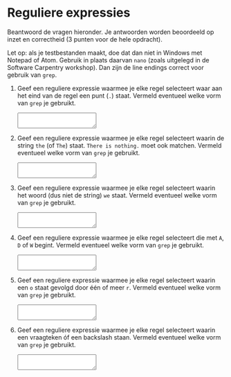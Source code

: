 # Reguliere expressies

Beantwoord de vragen hieronder. Je antwoorden worden beoordeeld op inzet en correctheid (3 punten voor de hele opdracht).

Let op: als je testbestanden maakt, doe dat dan niet in Windows met Notepad of Atom. Gebruik in plaats daarvan `nano` (zoals uitgelegd in de Software Carpentry workshop). Dan zijn de line endings correct voor gebruik van `grep`.

1.  Geef een reguliere expressie waarmee je elke regel selecteert waar aan het eind van de regel een punt (`.`) staat. Vermeld eventueel welke vorm van `grep` je gebruikt.

    <textarea name="form[q1]" rows="2" required></textarea>

2.  Geef een reguliere expressie waarmee je elke regel selecteert waarin de string `the` (of `The`) staat. `There is nothing.` moet ook matchen. Vermeld eventueel welke vorm van `grep` je gebruikt.

    <textarea name="form[q2]" rows="2" required></textarea>

3.  Geef een reguliere expressie waarmee je elke regel selecteert waarin het woord (dus niet de string) `we` staat. Vermeld eventueel welke vorm van `grep` je gebruikt.

    <textarea name="form[q3]" rows="2" required></textarea>

4.  Geef een reguliere expressie waarmee je elke regel selecteert die met `A`, `D` of `W` begint. Vermeld eventueel welke vorm van `grep` je gebruikt.

    <textarea name="form[q4]" rows="2" required></textarea>

5.  Geef een reguliere expressie waarmee je elke regel selecteert waarin een `o` staat gevolgd door één of meer `r`. Vermeld eventueel welke vorm van `grep` je gebruikt.

    <textarea name="form[q5]" rows="2" required></textarea>

6.  Geef een reguliere expressie waarmee je elke regel selecteert waarin een vraagteken óf een backslash staan. Vermeld eventueel welke vorm van `grep` je gebruikt.

    <textarea name="form[q6]" rows="2" required></textarea>

<!--
- https://leanpub.com/bastards-regexes
- https://algs4.cs.princeton.edu/54regexp/
- https://v4.software-carpentry.org/regexp/index.html
-->
